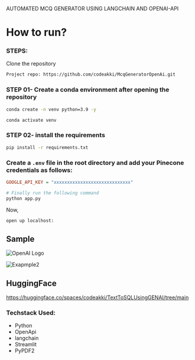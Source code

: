 AUTOMATED MCQ GENERATOR USING LANGCHAIN AND OPENAI-API

# How to run?

### STEPS:

Clone the repository

```bash
Project repo: https://github.com/codeakki/McqGeneratorOpenAi.git
```

### STEP 01- Create a conda environment after opening the repository

```bash
conda create -n venv python=3.9 -y
```

```bash
conda activate venv
```

### STEP 02- install the requirements

```bash
pip install -r requirements.txt
```

### Create a `.env` file in the root directory and add your Pinecone credentials as follows:

```ini
GOOGLE_API_KEY = "xxxxxxxxxxxxxxxxxxxxxxxxxxxxx"
```

```bash
# Finally run the following command
python app.py
```

Now,

```bash
open up localhost:

```

## Sample

![OpenAI Logo](https://github.com/codeakki/TextToSQLUsingGENAI/blob/main/image.png)

![Exapmple2](https://github.com/codeakki/TextToSQLUsingGENAI/blob/main/image2.png)

## HuggingFace

https://huggingface.co/spaces/codeakki/TextToSQLUsingGENAI/tree/main

### Techstack Used:

- Python
- OpenApi
- langchain
- Streamlit
- PyPDF2
